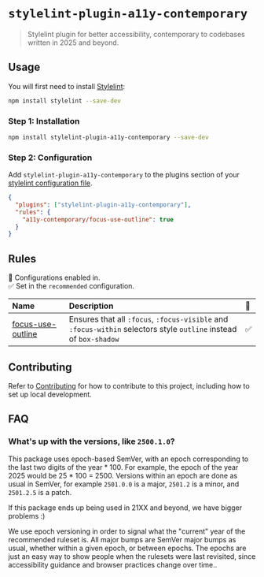 # `stylelint-plugin-a11y-contemporary`

> Stylelint plugin for better accessibility, contemporary to codebases written
> in 2025 and beyond.

## Usage

You will first need to install
[Stylelint](https://stylelint.io/user-guide/get-started):

```sh
npm install stylelint --save-dev
```

### Step 1: Installation

```sh
npm install stylelint-plugin-a11y-contemporary --save-dev
```

### Step 2: Configuration

Add `stylelint-plugin-a11y-contemporary` to the plugins section of your
[stylelint configuration file](https://github.com/stylelint/stylelint/blob/main/docs/user-guide/configure.md).

```json
{
  "plugins": ["stylelint-plugin-a11y-contemporary"],
  "rules": {
    "a11y-contemporary/focus-use-outline": true
  }
}
```

## Rules

💼 Configurations enabled in.\
✅ Set in the `recommended` configuration.

| Name                                                 | Description                                                                                                       | 💼  |
| :--------------------------------------------------- | :---------------------------------------------------------------------------------------------------------------- | :-- |
| [focus-use-outline](docs/rules/focus-use-outline.md) | Ensures that all `:focus`, `:focus-visible` and `:focus-within` selectors style `outline` instead of `box-shadow` | ✅  |

<!-- end auto-generated rules list -->

## Contributing

Refer to [Contributing](/CONTRIBUTING.md) for how to contribute to this project,
including how to set up local development.

## FAQ

### What's up with the versions, like `2500.1.0`?

This package uses epoch-based SemVer, with an epoch corresponding to the last
two digits of the year \* 100. For example, the epoch of the year 2025 would be
25 \* 100 = 2500. Versions within an epoch are done as usual in SemVer, for
example `2501.0.0` is a major, `2501.2` is a minor, and `2501.2.5` is a patch.

If this package ends up being used in 21XX and beyond, we have bigger problems
:)

We use epoch versioning in order to signal what the "current" year of the
recommended ruleset is. All major bumps are SemVer major bumps as usual, whether
within a given epoch, or between epochs. The epochs are just an easy way to show
people when the rulesets were last revisited, since accessibility guidance and
browser practices change over time..
